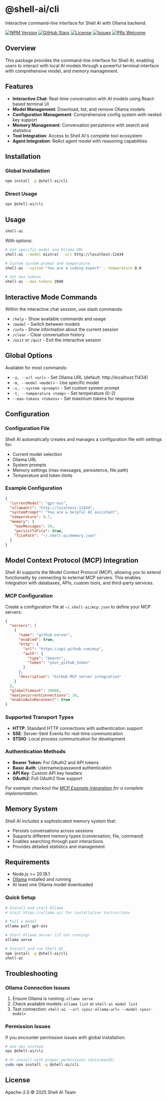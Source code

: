 # @shell-ai/cli

Interactive command-line interface for Shell AI with Ollama backend.

[![NPM Version](https://img.shields.io/npm/v/@shell-ai/cli.svg)](https://www.npmjs.com/package/@shell-ai/cli)
[![GitHub Stars](https://img.shields.io/github/stars/nishant9083/shell-ai.svg)](https://github.com/nishant9083/shell-ai)
[![License](https://img.shields.io/badge/license-Apache--2.0-blue.svg)](LICENSE)
[![Issues](https://img.shields.io/github/issues/nishant9083/shell-ai.svg)](https://github.com/nishant9083/shell-ai/issues)
[![PRs Welcome](https://img.shields.io/badge/PRs-welcome-brightgreen.svg)](https://github.com/nishant9083/shell-ai/blob/main/CONTRIBUTING.md)


## Overview

This package provides the command-line interface for Shell AI, enabling users to interact with local AI models through a powerful terminal interface with comprehensive model, and memory management.

## Features

- **Interactive Chat**: Real-time conversation with AI models using React-based terminal UI
- **Model Management**: Download, list, and remove Ollama models
- **Configuration Management**: Comprehensive config system with nested key support
- **Memory Management**: Conversation persistence with search and statistics
- **Tool Integration**: Access to Shell AI's complete tool ecosystem
- **Agent Integration**: ReAct agent model with reasoning capabilities

## Installation

### Global Installation

```bash
npm install -g @shell-ai/cli
```

### Direct Usage

```bash
npx @shell-ai/cli
```

## Usage

```bash
shell-ai
```

With options:

```bash
# Use specific model and Ollama URL
shell-ai --model mistral --url http://localhost:11434

# Custom system prompt and temperature
shell-ai --system "You are a coding expert" --temperature 0.9

# Set max tokens
shell-ai --max-tokens 2048
```

## Interactive Mode Commands

Within the interactive chat session, use slash commands:

- `/help` - Show available commands and usage
- `/model` - Switch between models
- `/info` - Show information about the current session
- `/clear` - Clear conversation history
- `/exit` or `/quit` - Exit the interactive session

## Global Options

Available for most commands:

- `-u, --url <url>` - Set Ollama URL (default: http://localhost:11434)
- `-m, --model <model>` - Use specific model
- `-s, --system <prompt>` - Set custom system prompt
- `-t, --temperature <temp>` - Set temperature (0-2)
- `--max-tokens <tokens>` - Set maximum tokens for response

## Configuration

### Configuration File

Shell AI automatically creates and manages a configuration file with settings for:

- Current model selection
- Ollama URL
- System prompts
- Memory settings (max messages, persistence, file path)
- Temperature and token limits

### Example Configuration

```json
{
  "currentModel": "gpt-oss",
  "ollamaUrl": "http://localhost:11434",
  "systemPrompt": "You are a helpful AI assistant",
  "temperature": 0.7,
  "memory": {
    "maxMessages": 50,
    "persistToFile": true,
    "filePath": "~/.shell-ai/memory.json"
  }
}
```

## Model Context Protocol (MCP) Integration

Shell AI supports the Model Context Protocol (MCP), allowing you to extend functionality by connecting to external MCP servers. This enables integration with databases, APIs, custom tools, and third-party services.

### MCP Configuration

Create a configuration file at `~/.shell-ai/mcp.json` to define your MCP servers:

```json
{
  "servers": [
    {
      "name": "github-server",
      "enabled": true,
      "http": {
        "url": "https://api.github.com/mcp",
        "auth": {
          "type": "bearer",
          "token": "your_github_token"
        }
      },
      "description": "GitHub MCP server integration"
    }
  ],
  "globalTimeout": 30000,
  "maxConcurrentConnections": 10,
  "enableAutoReconnect": true
}
```

### Supported Transport Types

- **HTTP**: Standard HTTP connections with authentication support
- **SSE**: Server-Sent Events for real-time communication
- **STDIO**: Local process communication for development

### Authentication Methods

- **Bearer Token**: For OAuth2 and API tokens
- **Basic Auth**: Username/password authentication
- **API Key**: Custom API key headers
- **OAuth2**: Full OAuth2 flow support

*For example checkout the [MCP Example Integration](https://github.com/nishant9083/shell-ai/blob/main/mcp_example.json) for a complete implementation.*

## Memory System

Shell AI includes a sophisticated memory system that:

- Persists conversations across sessions
- Supports different memory types (conversation, file, command)
- Enables searching through past interactions
- Provides detailed statistics and management


## Requirements

- Node.js >= 20.18.1
- [Ollama](https://ollama.ai/) installed and running
- At least one Ollama model downloaded

### Quick Setup

```bash
# Install and start Ollama
# Visit https://ollama.ai/ for installation instructions

# Pull a model
ollama pull gpt-oss

# Start Ollama server (if not running)
ollama serve

# Install and run Shell AI
npm install -g @shell-ai/cli
shell-ai
```

## Troubleshooting

### Ollama Connection Issues

1. Ensure Ollama is running: `ollama serve`
2. Check available models: `ollama list` or `shell-ai model list`
3. Test connection: `shell-ai --url <your-ollama-url> --model <your-model>`

### Permission Issues

If you encounter permission issues with global installation:

```bash
# Use npx instead
npx @shell-ai/cli

# Or install with proper permissions (Unix/macOS)
sudo npm install -g @shell-ai/cli
```

## License

Apache-2.0 © 2025 Shell AI Team
